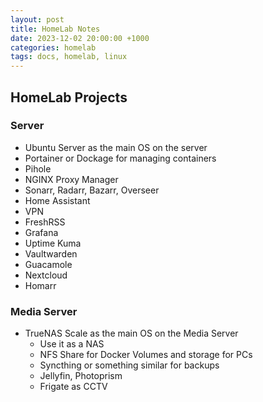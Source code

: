 ```yaml
---
layout: post
title: HomeLab Notes
date: 2023-12-02 20:00:00 +1000
categories: homelab
tags: docs, homelab, linux
---
```

## HomeLab Projects

### Server
- Ubuntu Server as the main OS on the server
- Portainer or Dockage for managing containers
- Pihole
- NGINX Proxy Manager
- Sonarr, Radarr, Bazarr, Overseer
- Home Assistant
- VPN
- FreshRSS
- Grafana
- Uptime Kuma
- Vaultwarden
- Guacamole
- Nextcloud
- Homarr


### Media Server
- TrueNAS Scale as the main OS on the Media Server
    - Use it as a NAS
    - NFS Share for Docker Volumes and storage for PCs
    - Syncthing or something similar for backups
    - Jellyfin, Photoprism
    - Frigate as CCTV

